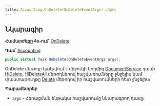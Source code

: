```yaml
---
title: Accounting.OnDelete(OnDeleteEventArgs) մեթոդ
---
```


## Նկարագիր

**Համարժեքը 4x-ում՝** [OnDelete](https://armsoft.github.io/as4x-docs/HTM/ProgrGuide/ScriptProcs/OnDelete.html)

**Դաս՝** [Accounting](../accounting.md)

```c#
public virtual Task OnDelete(OnDeleteEventArgs args);
```

OnDelete մեթոդը կանչվում է միջուկի կողմից [DocumentService](../../services/IDocumentService.md) դասի [HiDelete](../../services/IDocumentService/HiDelete.md), [HiDeleteAll](../../services/IDocumentService/HiDeleteAll.md) մեթոդներով հաշվառումները ջնջելիս կամ փաստաթուղթը [Delete](../../services/IDocumentService/Delete.md) մեթոդով իր հաշվառումների հետ ջնջելիս։

**Պարամետրեր**

* `args` - Հեռացման ենթակա հաշվառումը նկարագրող դասը։
